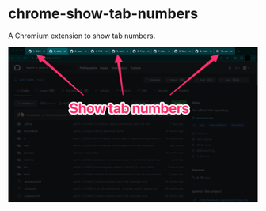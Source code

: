 chrome-show-tab-numbers
==================================================

A Chromium extension to show tab numbers.

![Screenshot](assets/screenshot.png)
